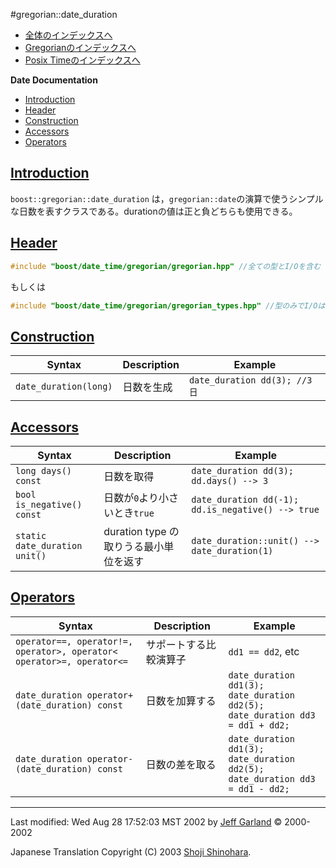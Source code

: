#gregorian::date_duration

- [全体のインデックスへ](../date_time.md)
- [Gregorianのインデックスへ](./gregorian.md)
- [Posix Timeのインデックスへ](./posix_time.md)

**Date Documentation**

- [Introduction](#introduction)
- [Header](#header)
- [Construction](#construction)
- [Accessors](#accessors)
- [Operators](#operators)


## <a name="introduction" href="introduction">Introduction</a>
`boost::gregorian::date_duration` は，`gregorian::date`の演算で使うシンプルな日数を表すクラスである。durationの値は正と負どちらも使用できる。


## <a name="header" href="header">Header</a>
```cpp
#include "boost/date_time/gregorian/gregorian.hpp" //全ての型とI/Oを含む
```

もしくは

```cpp
#include "boost/date_time/gregorian/gregorian_types.hpp" //型のみでI/Oは含まない
```


## <a name="construction" href="construction">Construction</a>

| Syntax | Description | Example |
|--------|-------------|---------|
| `date_duration(long)` | 日数を生成 | `date_duration dd(3); //3 日` |


## <a name="accessors" href="accessors">Accessors</a>

| Syntax | Description | Example |
|--------|-------------|---------|
| `long days() const`           | 日数を取得 | `date_duration dd(3); dd.days() --> 3` |
| `bool is_negative() const`    | 日数が`0`より小さいとき`true` | `date_duration dd(-1); dd.is_negative() --> true` |
| `static date_duration unit()` | duration type の取りうる最小単位を返す | `date_duration::unit() --> date_duration(1)` |


## <a name="operators" href="operators">Operators</a>

| Syntax | Description | Example |
|--------|-------------|---------|
| `operator==, operator!=,`<br/> `operator>, operator<`<br/>`operator>=, operator<=` | サポートする比較演算子 | `dd1 == dd2`, etc |
| `date_duration operator+(date_duration) const` | 日数を加算する | `date_duration dd1(3);`<br/> `date_duration dd2(5);`<br/> `date_duration dd3 = dd1 + dd2;` |
| `date_duration operator-(date_duration) const` | 日数の差を取る | `date_duration dd1(3);`<br/> `date_duration dd2(5);`<br/> `date_duration dd3 = dd1 - dd2;` |


***
Last modified: Wed Aug 28 17:52:03 MST 2002 by [Jeff Garland](jeff@crystalclearsoftware.com) © 2000-2002 

Japanese Translation Copyright (C) 2003 [Shoji Shinohara](sshino@cppll.jp).

